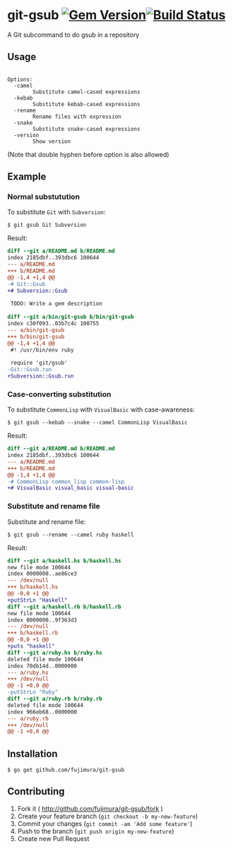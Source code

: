 # git-gsub [![Gem Version](https://badge.fury.io/rb/git-gsub.svg)](http://badge.fury.io/rb/git-gsub)[![Build Status](https://travis-ci.org/fujimura/git-gsub.svg)](https://travis-ci.org/fujimura/git-gsub)

A Git subcommand to do gsub in a repository

## Usage

```

Options:
  -camel
        Substitute camel-cased expressions
  -kebab
        Substitute kebab-cased expressions
  -rename
        Rename files with expression
  -snake
        Substitute snake-cased expressions
  -version
        Show version
```

(Note that double hyphen before option is also allowed)

## Example

### Normal substutution

To substitute `Git` with `Subversion`:

```
$ git gsub Git Subversion
```

Result:

```diff
diff --git a/README.md b/README.md
index 2185dbf..393dbc6 100644
--- a/README.md
+++ b/README.md
@@ -1,4 +1,4 @@
-# Git::Gsub
+# Subversion::Gsub
 
 TODO: Write a gem description
 
diff --git a/bin/git-gsub b/bin/git-gsub
index c30f093..03b7c4c 100755
--- a/bin/git-gsub
+++ b/bin/git-gsub
@@ -1,4 +1,4 @@
 #! /usr/bin/env ruby
 
 require 'git/gsub'
-Git::Gsub.run
+Subversion::Gsub.run
```

### Case-converting substitution

To substitute `CommonLisp` with `VisualBasic` with case-awareness:

```
$ git gsub --kebab --snake --camel CommonLisp VisualBasic
```

Result:

```diff
diff --git a/README.md b/README.md
index 2185dbf..393dbc6 100644
--- a/README.md
+++ b/README.md
@@ -1,4 +1,4 @@
-# CommonLisp common_lisp common-lisp
+# VisualBasic visual_basic visual-basic
```

### Substitute and rename file

Substitute and rename file:

```
$ git gsub --rename --camel ruby haskell
```

Result:

```diff
diff --git a/haskell.hs b/haskell.hs
new file mode 100644
index 0000000..ae86ce3
--- /dev/null
+++ b/haskell.hs
@@ -0,0 +1 @@
+putStrLn "Haskell"
diff --git a/haskell.rb b/haskell.rb
new file mode 100644
index 0000000..9f363d3
--- /dev/null
+++ b/haskell.rb
@@ -0,0 +1 @@
+puts "haskell"
diff --git a/ruby.hs b/ruby.hs
deleted file mode 100644
index 70db14d..0000000
--- a/ruby.hs
+++ /dev/null
@@ -1 +0,0 @@
-putStrLn "Ruby"
diff --git a/ruby.rb b/ruby.rb
deleted file mode 100644
index 966eb68..0000000
--- a/ruby.rb
+++ /dev/null
@@ -1 +0,0 @@
```

## Installation

```
$ go get github.com/fujimura/git-gsub
```

## Contributing

1. Fork it ( http://github.com/fujimura/git-gsub/fork )
2. Create your feature branch (`git checkout -b my-new-feature`)
3. Commit your changes (`git commit -am 'Add some feature'`)
4. Push to the branch (`git push origin my-new-feature`)
5. Create new Pull Request
